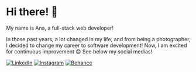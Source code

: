 # Hi there! 👋

My name is Ana, a full-stack web developer!

In those past years, a lot changed in my life, and from being a photographer, I decided to change my career to software development! Now, I am excited for continuous improvement 😊
See below my social medias! 

[![LinkedIn](https://img.shields.io/badge/linkedin-%230077B5.svg?style=for-the-badge&logo=linkedin&logoColor=white)](https://www.linkedin.com/in/ana-nishimoto/)
[![Instagram](https://img.shields.io/badge/Instagram-%23E4405F.svg?style=for-the-badge&logo=Instagram&logoColor=white)](https://www.instagram.com/moneshimoto/)
[![Behance](https://img.shields.io/badge/Behance-1769ff?style=for-the-badge&logo=behance&logoColor=white)](https://www.behance.net/ana_nishimoto)
